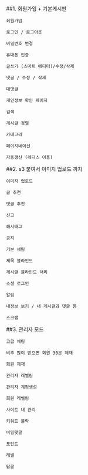 ##1. 회원가입 + 기본게시판

    회원가입

    로그인 / 로그아웃

    비밀번호 변경

    휴대폰 인증

    글쓰기 (스마트 에디터)/수정/삭제

    댓글 / 수정 / 삭제

    대댓글

    개인정보 확인 페이지

    검색

    게시글 정렬

    카테고리

    페이지네이션

    자동갱신 (레디스 이용)


##2.  s3 붙여서 이미지 업로드 까지

    이미지 업로드

    글 추천

    댓글 추천

    신고

    해시태그

    공지

    기본 채팅

    제목 블라인드

    게시글 블라인드 처리

    소셜 로그인

    알림

    내정보 보기 / 내 게시글과 댓글 등

    스크랩


##3.  관리자 모드

    고급 채팅

    비추 많이 받으면 회원 30분 제재

    회원 제재

    관리자 레벨링

    관리자 계정생성

    회원 레벨링

    사이트 내 관리

    키워드 블락

    비밀댓글

    포인트

    레벨
    
    답글